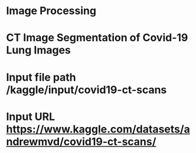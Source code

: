 # Image Processing
# CT Image Segmentation of Covid-19 Lung Images
# Input file path /kaggle/input/covid19-ct-scans
# Input URL https://www.kaggle.com/datasets/andrewmvd/covid19-ct-scans/
